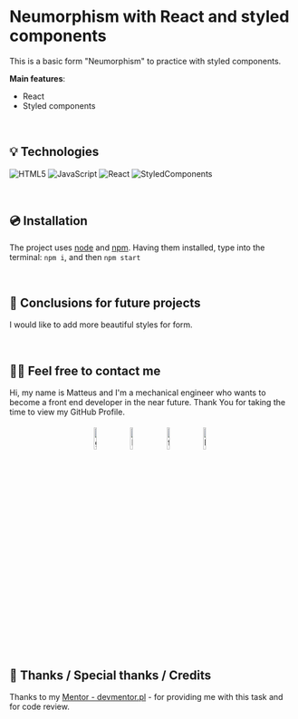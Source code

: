 # Neumorphism with React and styled components
This is a basic form "Neumorphism" to practice with styled components.

**Main features**:
- React
- Styled components


&nbsp;

## 💡 Technologies
![HTML5](https://img.shields.io/badge/html5-%23E34F26.svg?style=for-the-badge&logo=html5&logoColor=white)
![JavaScript](https://img.shields.io/badge/javascript-%23323330.svg?style=for-the-badge&logo=javascript&logoColor=%23F7DF1E)
![React](https://img.shields.io/badge/react-%23323330.svg?style=for-the-badge&logo=react&logoColor=%23F7DF1E)
![StyledComponents](<https://img.shields.io/badge/styledComponents-%23323330.svg?style=for-the-badge&logo=styledComponents&logoColor=%23F7DF1E>)


&nbsp;

## 💿 Installation

The project uses [node](https://nodejs.org/en/) and [npm](https://www.npmjs.com/). Having them installed, type into the terminal: `npm i`, and then `npm start`</br>




&nbsp;


## 💭 Conclusions for future projects

I would like to add more beautiful styles for form.


&nbsp;

## 🙋‍♂️ Feel free to contact me
Hi, my name is Matteus and I'm a mechanical engineer who wants to become a front end developer in the near future. Thank You for taking the time to view my GitHub Profile.


<p align="center">
	<a href="https://github.com/mati99789"><img alt="github" width="10%" style="padding:5px" src="https://img.icons8.com/clouds/100/000000/github.png"/></a>
	<a href="https://www.linkedin.com/in/matteus-urbaniak-133001117/"><img alt="linkedin" width="10%" style="padding:5px" src="https://img.icons8.com/clouds/100/000000/linkedin.png"/></a>
	<a href="https://www.facebook.com/matteus.urbaniak/"><img alt="facebook" width="10%" style="padding:5px" src="https://img.icons8.com/clouds/100/000000/facebook-new.png"/></a>
    <a href="mailto:matteus.urbaniak@hotmail.com"><img alt="linkedin" width="10%" style="padding:5px" src="https://img.icons8.com/clouds/100/000000/email.png"/></a>
&nbsp;

## 👏 Thanks / Special thanks / Credits
Thanks to my [Mentor - devmentor.pl](https://devmentor.pl/) - for providing me with this task and for code review.
